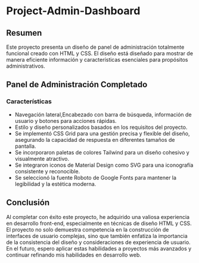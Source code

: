 # Project-Admin-Dashboard

## Resumen
Este proyecto presenta un diseño de panel de administración totalmente funcional creado con HTML y CSS. El diseño está diseñado para mostrar de manera eficiente información y características esenciales para propósitos administrativos.

## Panel de Administración Completado

### Características
- Navegación lateral,Encabezado con barra de búsqueda, información de usuario y botones para acciones rápidas.
- Estilo y diseño personalizados basados en los requisitos del proyecto.
- Se implementó CSS Grid para una gestión precisa y flexible del diseño, asegurando la capacidad de respuesta en diferentes tamaños de pantalla.
- Se incorporaron paletas de colores Tailwind para un diseño cohesivo y visualmente atractivo.
- Se integraron iconos de Material Design como SVG para una iconografía consistente y reconocible.
- Se seleccionó la fuente Roboto de Google Fonts para mantener la legibilidad y la estética moderna.


## Conclusión
Al completar con éxito este proyecto, he adquirido una valiosa experiencia en desarrollo front-end, especialmente en técnicas de diseño HTML y CSS. El proyecto no solo demuestra competencia en la construcción de interfaces de usuario complejas, sino que también enfatiza la importancia de la consistencia del diseño y consideraciones de experiencia de usuario. En el futuro, espero aplicar estas habilidades a proyectos más avanzados y continuar refinando mis habilidades en desarrollo web.
